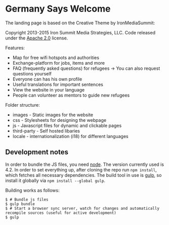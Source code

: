# Germany Says Welcome

The landing page is based on the Creative Theme by IronMediaSummit:

Copyright 2013-2015 Iron Summit Media Strategies, LLC. Code released under the [Apache 2.0](https://github.com/IronSummitMedia/startbootstrap-creative/blob/gh-pages/LICENSE) license.

Features:

* Map for free wifi hotspots and authorities
* Exchange-platform for jobs, items and more
* FAQ (frequently asked questions) for refugees
-> You can also request questions yourself
* Everyone can has his own profile
* Useful translations for important sentences
* View the website in your language
* People can volunteer as mentors to guide new refugees

Folder structure:
* images - Static images for the website
* css - Stylesheets for designing the webpage
* js - Javascript files for dynamic and clickable pages 
* third-party - Self hosted libaries 
* locale - internationalization (i18) for different languages

## Development notes

In order to bundle the JS files, you need [node](http://nodejs.org/). The version currently used is 4.2. In order to set everything up, after cloning the repo run `npm install`, which fetches all necessary dependencies. The build tool in use is [gulp](http://gulpjs.com/), so install it globally via `npm install --global gulp`.

Building works as follows:

```
$ # Bundle js files
$ gulp bundle
$ # Start a browser sync server, watch for changes and automatically recompile sources (useful for active development)
$ gulp
```
